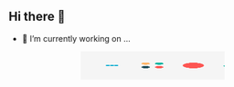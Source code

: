 ## Hi there 👋
- 🔭 I’m currently working on ...
<div style='text-align:center;'><img src='https://github.com/greeny81/greeny81/blob/main/2e.gif' style='height:50px;width:50%;margin:0 auto;'></div>
